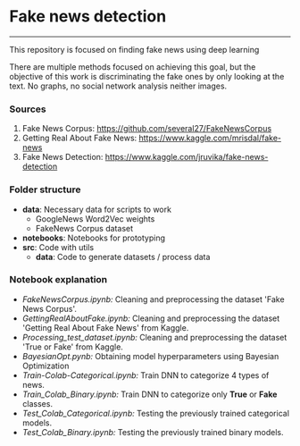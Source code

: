 # Fake news detection
------

This repository is focused on finding fake news using deep learning

There are multiple methods focused on achieving this goal, but the objective 
of this work is discriminating the fake ones by only looking at the text. No graphs,
no social network analysis neither images.

### Sources
1. Fake News Corpus: https://github.com/several27/FakeNewsCorpus
2. Getting Real About Fake News: https://www.kaggle.com/mrisdal/fake-news
3. Fake News Detection: https://www.kaggle.com/jruvika/fake-news-detection

### Folder structure
* **data**: Necessary data for scripts to work
  - GoogleNews Word2Vec weights
  - FakeNews Corpus dataset
* **notebooks**: Notebooks for prototyping
* **src**: Code with utils
  * **data**: Code to generate datasets / process data


### Notebook explanation
* *FakeNewsCorpus.ipynb:* Cleaning and preprocessing the dataset 'Fake News Corpus'.
* *GettingRealAboutFake.ipynb:* Cleaning and preprocessing the dataset 'Getting Real
  About Fake News' from Kaggle.
* *Processing_test_dataset.ipynb:* Cleaning and preprocessing the dataset 'True or Fake' from Kaggle.
* *BayesianOpt.pynb:* Obtaining model hyperparameters using Bayesian Optimization
* *Train-Colab-Categorical.ipynb:* Train DNN to categorize 4 types of news.
* *Train_Colab_Binary.ipynb:* Train DNN to categorize only **True** or **Fake**
  classes.
* *Test_Colab_Categorical.ipynb:* Testing the previously trained categorical models.
* *Test_Colab_Binary.ipynb:* Testing the previously trained binary models.
